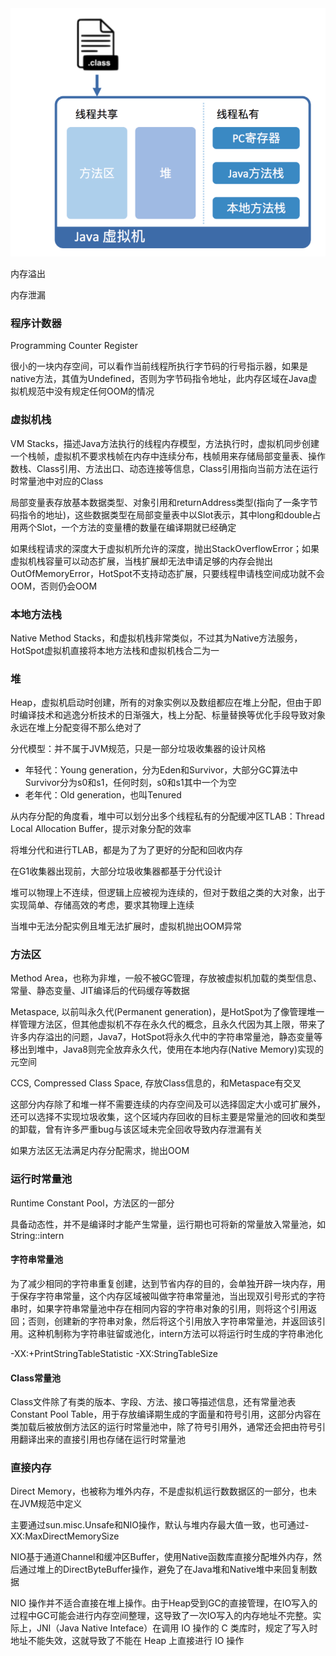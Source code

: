<img src="../.image/image-20201229111023947.png?lastModify=1609251458" alt="image-20201229111023947" style="zoom:67%;" />

内存溢出

内存泄漏

### 程序计数器 

Programming Counter Register

很小的一块内存空间，可以看作当前线程所执行字节码的行号指示器，如果是native方法，其值为Undefined，否则为字节码指令地址，此内存区域在Java虚拟机规范中没有规定任何OOM的情况

### 虚拟机栈 

VM Stacks，描述Java方法执行的线程内存模型，方法执行时，虚拟机同步创建一个栈帧，虚拟机不要求栈帧在内存中连续分布，栈帧用来存储局部变量表、操作数栈、Class引用、方法出口、动态连接等信息，Class引用指向当前方法在运行时常量池中对应的Class

局部变量表存放基本数据类型、对象引用和returnAddress类型(指向了一条字节码指令的地址)，这些数据类型在局部变量表中以Slot表示，其中long和double占用两个Slot，一个方法的变量槽的数量在编译期就已经确定

如果线程请求的深度大于虚拟机所允许的深度，抛出StackOverflowError；如果虚拟机栈容量可以动态扩展，当栈扩展却无法申请足够的内存会抛出OutOfMemoryError，HotSpot不支持动态扩展，只要线程申请栈空间成功就不会OOM，否则仍会OOM

### 本地方法栈 

Native Method Stacks，和虚拟机栈非常类似，不过其为Native方法服务，HotSpot虚拟机直接将本地方法栈和虚拟机栈合二为一

### 堆 

Heap，虚拟机启动时创建，所有的对象实例以及数组都应在堆上分配，但由于即时编译技术和逃逸分析技术的日渐强大，栈上分配、标量替换等优化手段导致对象永远在堆上分配变得不那么绝对了

分代模型：并不属于JVM规范，只是一部分垃圾收集器的设计风格

* 年轻代：Young generation，分为Eden和Survivor，大部分GC算法中Survivor分为s0和s1，任何时刻，s0和s1其中一个为空
* 老年代：Old generation，也叫Tenured

从内存分配的角度看，堆中可以划分出多个线程私有的分配缓冲区TLAB：Thread Local Allocation Buffer，提示对象分配的效率

将堆分代和进行TLAB，都是为了为了更好的分配和回收内存

在G1收集器出现前，大部分垃圾收集器都基于分代设计

堆可以物理上不连续，但逻辑上应被视为连续的，但对于数组之类的大对象，出于实现简单、存储高效的考虑，要求其物理上连续

当堆中无法分配实例且堆无法扩展时，虚拟机抛出OOM异常

### 方法区

Method Area，也称为非堆，一般不被GC管理，存放被虚拟机加载的类型信息、常量、静态变量、JIT编译后的代码缓存等数据

Metaspace, 以前叫永久代(Permanent generation)，是HotSpot为了像管理堆一样管理方法区，但其他虚拟机不存在永久代的概念，且永久代因为其上限，带来了许多内存溢出的问题，Java7，HotSpot将永久代中的字符串常量池，静态变量等移出到堆中，Java8则完全放弃永久代，使用在本地内存(Native Memory)实现的元空间

CCS, Compressed Class Space, 存放Class信息的，和Metaspace有交叉

这部分内存除了和堆一样不需要连续的内存空间及可以选择固定大小或可扩展外，还可以选择不实现垃圾收集，这个区域内存回收的目标主要是常量池的回收和类型的卸载，曾有许多严重bug与该区域未完全回收导致内存泄漏有关

如果方法区无法满足内存分配需求，抛出OOM

### 运行时常量池

Runtime Constant Pool，方法区的一部分

具备动态性，并不是编译时才能产生常量，运行期也可将新的常量放入常量池，如String::intern

#### 字符串常量池

为了减少相同的字符串重复创建，达到节省内存的目的，会单独开辟一块内存，用于保存字符串常量，这个内存区域被叫做字符串常量池，当出现双引号形式的字符串时，如果字符串常量池中存在相同内容的字符串对象的引用，则将这个引用返回；否则，创建新的字符串对象，然后将这个引用放入字符串常量池，并返回该引用。这种机制称为字符串驻留或池化，intern方法可以将运行时生成的字符串池化

-XX:+PrintStringTableStatistic    -XX:StringTableSize

#### Class常量池

Class文件除了有类的版本、字段、方法、接口等描述信息，还有常量池表Constant Pool Table，用于存放编译期生成的字面量和符号引用，这部分内容在类加载后被放倒方法区的运行时常量池中，除了符号引用外，通常还会把由符号引用翻译出来的直接引用也存储在运行时常量池

### 直接内存

Direct Memory，也被称为堆外内存，不是虚拟机运行数数据区的一部分，也未在JVM规范中定义

主要通过sun.misc.Unsafe和NIO操作，默认与堆内存最大值一致，也可通过-XX:MaxDirectMemorySize

NIO基于通道Channel和缓冲区Buffer，使用Native函数库直接分配堆外内存，然后通过堆上的DirectByteBuffer操作，避免了在Java堆和Native堆中来回复制数据

NIO 操作并不适合直接在堆上操作。由于Heap受到GC的直接管理，在IO写入的过程中GC可能会进行内存空间整理，这导致了一次IO写入的内存地址不完整。实际上，JNI（Java Native Inteface）在调用 IO 操作的 C 类库时，规定了写入时地址不能失效，这就导致了不能在 Heap 上直接进行 IO 操作



